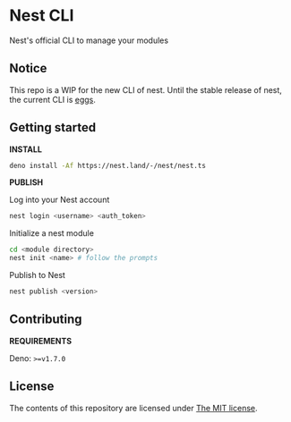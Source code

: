 # Nest CLI

Nest's official CLI to manage your modules

## Notice

This repo is a WIP for the new CLI of nest. Until the stable release of nest, the
current CLI is [eggs](https://github.com/nestdotland/eggs).

## Getting started

**INSTALL**

```sh
deno install -Af https://nest.land/-/nest/nest.ts
```

**PUBLISH**

Log into your Nest account

```sh
nest login <username> <auth_token>
```

Initialize a nest module

```sh
cd <module directory>
nest init <name> # follow the prompts
```

Publish to Nest

```sh
nest publish <version>
```

## Contributing

**REQUIREMENTS**

Deno: `>=v1.7.0`

## License

The contents of this repository are licensed under [The MIT license](LICENSE).
